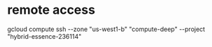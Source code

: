 # remote access

gcloud compute ssh --zone "us-west1-b" "compute-deep" --project "hybrid-essence-236114"
